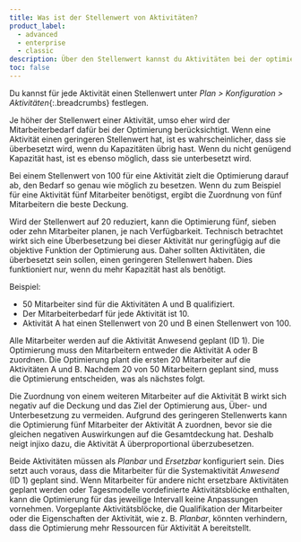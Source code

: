 ```yaml
---
title: Was ist der Stellenwert von Aktivitäten?
product_label:
  - advanced
  - enterprise
  - classic
description: Über den Stellenwert kannst du Aktivitäten bei der optimierten Schichtplanung priorisieren.
toc: false
---
```


Du kannst für jede Aktivität einen Stellenwert unter _Plan > Konfiguration > Aktivitäten_{:.breadcrumbs} festlegen.

Je höher der Stellenwert einer Aktivität, umso eher wird der Mitarbeiterbedarf dafür bei der Optimierung berücksichtigt. Wenn eine Aktivität einen geringeren Stellenwert hat, ist es wahrscheinlicher, dass sie überbesetzt wird, wenn du Kapazitäten übrig hast. Wenn du nicht genügend Kapazität hast, ist es ebenso möglich, dass sie unterbesetzt wird.

Bei einem Stellenwert von 100 für eine Aktivität zielt die Optimierung darauf ab, den Bedarf so genau wie möglich zu besetzen. Wenn du zum Beispiel für eine Aktivität fünf Mitarbeiter benötigst, ergibt die Zuordnung von fünf Mitarbeitern die beste Deckung.

Wird der Stellenwert auf 20 reduziert, kann die Optimierung fünf, sieben oder zehn Mitarbeiter planen, je nach Verfügbarkeit. Technisch betrachtet wirkt sich eine Überbesetzung bei dieser Aktivität nur geringfügig auf die objektive Funktion der Optimierung aus.
Daher sollten Aktivitäten, die überbesetzt sein sollen, einen geringeren Stellenwert haben. Dies funktioniert nur, wenn du mehr Kapazität hast als benötigt.

Beispiel:

- 50 Mitarbeiter sind für die Aktivitäten A und B qualifiziert.
- Der Mitarbeiterbedarf für jede Aktivität ist 10.
- Aktivität A hat einen Stellenwert von 20 und B einen Stellenwert von 100.

Alle Mitarbeiter werden auf die Aktivität Anwesend geplant (ID 1). Die Optimierung muss den Mitarbeitern entweder die Aktivität A oder B zuordnen. Die Optimierung plant die ersten 20 Mitarbeiter auf die Aktivitäten A und B.
Nachdem 20 von 50 Mitarbeitern geplant sind, muss die Optimierung entscheiden, was als nächstes folgt.

Die Zuordnung von einem weiteren Mitarbeiter auf die Aktivität B wirkt sich negativ auf die Deckung und das Ziel der Optimierung aus, Über- und Unterbesetzung zu vermeiden. Aufgrund des geringeren Stellenwerts kann die Optimierung fünf Mitarbeiter der Aktivität A zuordnen, bevor sie die gleichen negativen Auswirkungen auf die Gesamtdeckung hat. Deshalb neigt injixo dazu, die Aktivität A überproportional überzubesetzen.

Beide Aktivitäten müssen als _Planbar_ und _Ersetzbar_ konfiguriert sein. Dies setzt auch voraus, dass die Mitarbeiter für die Systemaktivität _Anwesend_ (ID 1) geplant sind. Wenn Mitarbeiter für andere nicht ersetzbare Aktivitäten geplant werden oder Tagesmodelle vordefinierte Aktivitätsblöcke enthalten, kann die Optimierung für das jeweilige Intervall keine Anpassungen vornehmen.
Vorgeplante Aktivitätsblöcke, die Qualifikation der Mitarbeiter oder die Eigenschaften der Aktivität, wie z.&nbsp;B. _Planbar_, könnten verhindern, dass die Optimierung mehr Ressourcen für Aktivität A bereitstellt.
